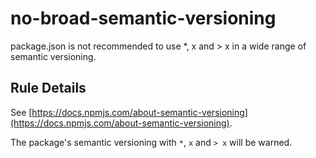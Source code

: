# no-broad-semantic-versioning

package.json is not recommended to use *, x and > x in a wide range of semantic versioning.

## Rule Details

See [https://docs.npmjs.com/about-semantic-versioning](https://docs.npmjs.com/about-semantic-versioning).

The package's semantic versioning with `*`, `x` and `> x` will be warned.
